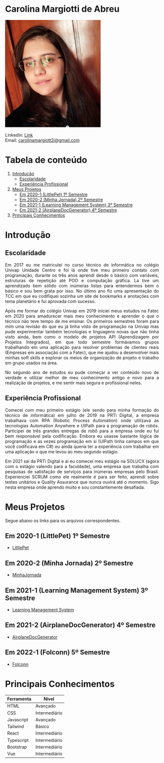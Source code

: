 # Carolina Margiotti de Abreu
<img alt="foto minha" src="./imagens/eu.jpg" height="350">    

Linkedin: [Link](https://www.linkedin.com/in/carolina-margiotti-703897193/) \
Email: carolinamargiott2i@gmail.com

# Tabela de conteúdo
1. [Introdução](#introdução)
    - [Escolaridade](#escolaridade)
    - [Experiência Profissional](#experiência-profissional)
2. [Meus Projetos](#meus-projetos)
    - [Em 2020-1 (LittlePet) 1º Semestre](#em-2020-1-littlepet-1º-semestre)
    - [Em 2020-2 (Minha Jornada) 2º Semestre](#em-2020-2-minha-jornada-2º-semestre)
    - [Em 2021-1 (Learning Management System) 3º Semestre](#em-2021-1-learning-management-system-3º-semestre)
    - [Em 2021-2 (AirplaneDocGenerator) 4º Semestre](#em-2021-2-airplanedocgenerator-4º-semestre)
 3. [Principais Conhecimentos](#principais-conhecimentos)


# Introdução

## Escolaridade
<p align="justify">
Em 2017 eu me matriculei no curso técnico de informática no colégio Univap Unidade Centro e foi lá onde tive meu primeiro contato com programação, durante os três anos aprendi desde o básico com variáveis, estruturas de repetição até POO e computação gráfica. La tive um aprendizado bem sólido com inúmeras listas para entendermos bem o básico e sou bem grata por isso. No último ano fiz uma apresentação do TCC em que eu codifiquei sozinha um site de bookmarks e anotações com tema planetário e fui aprovada com sucesso.
</p>
<p align="justify">
Após me formar do colégio Univap em 2019 iniciei meus estudos na Fatec em 2020 para amadurecer mais meu conhecimento e aprender o que o técnico não teve tempo de me ensinar. Os primeiros semestres foram para mim uma revisão do que eu já tinha visto de programação na Univap mas pude experimentar também tecnologias e linguagens novas que não tinha visto ainda, bem como o modelo de projetos API (Aprendizagem por Projetos Integrados), em que todo semestre formávamos grupos trabalhando em uma aplicação para resolver problemas de clientes reais (Empresas em associação com a Fatec), que me ajudou a desenvolver mais minhas soft skills e explorar os meios de organização de projeto e trabalho em grupo usados na área.
</p>
<p align="justify">
No segundo ano de estudos eu pude começar a ver conteúdo novo de verdade e utilizar melhor de meu conhecimento antigo e novo para a realização de projetos, e me sentir mais segura e profissional neles.
</p>

## Experiência Profissional
<p align="justify">
Comecei com meu primeiro estágio (ele sendo para minha formação do técnico de informática) em julho de 2019 na PRTi Digital, a empresa trabalhava com RPA (Robotic Process Automation) onde utilizava as tecnologias Automation Anywhere e UIPath para a programação de robôs. Participei de três grandes entregas de robô para a empresa onde eu fui bem responsável pela codificação. Embora eu usasse bastante lógica de programação e as vezes programação em si (UIPath tinha campos em que você codificava em C#) eu ainda queria ter a experiência com trabalhar em uma aplicação o que me levou ao meu segundo estágio.
</p>
<p align="justify">
Em 2021 sai da PRTi Digital e ai eu comecei meu estágio na SOLUCX (agora com o estágio valendo para a faculdade), uma empresa que trabalha com pesquisas de satisfação de serviços para inúmeras empresas pelo Brasil. Experienciei SCRUM como ele realmente é para ser feito, aprendi sobre testes unitários e Quality Assurance que nunca ouvirá até o momento. Sigo nesta empresa onde aprendo muito e sou constantemente desafiada.
</p>

# Meus Projetos
Segue abaixo os links para os arquivos correspondentes.

## Em 2020-1 (LittlePet) 1º Semestre
- [LittlePet](API1.md)

## Em 2020-2 (Minha Jornada) 2º Semestre
- [MinhaJornada](API2.md)

## Em 2021-1 (Learning Management System) 3º Semestre
- [Learning Management System](API3.md)

## Em 2021-2 (AirplaneDocGenerator) 4º Semestre
- [AirplaneDocGenerator](API4.md)

## Em 2022-1 (Folconn) 5º Semestre
- [Folconn](API5.md)

# Principais Conhecimentos

| Ferramenta | Nível |
| --------- | -------- |
| HTML | Avançado |
| CSS | Intermediário |
| Javascript | Avançado |
| Tailwind | Básico |
| React | Intermediário |
| Typescript | Intermediário |
| Bootstrap | Intermediário |
| Vue | Intermediário |
